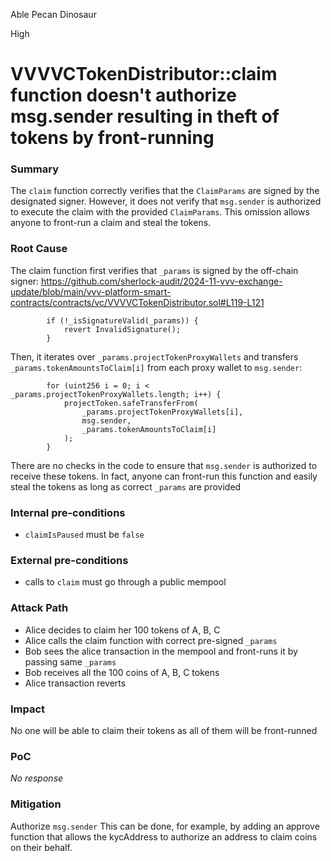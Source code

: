 Able Pecan Dinosaur

High

# VVVVCTokenDistributor::claim function doesn't authorize msg.sender resulting in theft of tokens by front-running

### Summary

The `claim` function correctly verifies that the `ClaimParams` are signed by the designated signer. However, it does not verify that `msg.sender` is authorized to execute the claim with the provided `ClaimParams`. This omission allows anyone to front-run a claim and steal the tokens.

### Root Cause

The claim function first verifies that `_params` is signed by the off-chain signer:
https://github.com/sherlock-audit/2024-11-vvv-exchange-update/blob/main/vvv-platform-smart-contracts/contracts/vc/VVVVCTokenDistributor.sol#L119-L121
```solidity
        if (!_isSignatureValid(_params)) {
            revert InvalidSignature();
        }
```
Then, it iterates over `_params.projectTokenProxyWallets` and transfers `_params.tokenAmountsToClaim[i]` from each proxy wallet to `msg.sender`:
```solidity
        for (uint256 i = 0; i < _params.projectTokenProxyWallets.length; i++) {
            projectToken.safeTransferFrom(
                _params.projectTokenProxyWallets[i],
                msg.sender,
                _params.tokenAmountsToClaim[i]
            );
        }
```
There are no checks in the code to ensure that `msg.sender` is authorized to receive these tokens. In fact, anyone can front-run this function and easily steal the tokens as long as correct `_params` are provided

### Internal pre-conditions

- `claimIsPaused` must be `false`

### External pre-conditions

- calls to `claim` must go through a public mempool

### Attack Path

- Alice decides to claim her 100 tokens of A, B, C
- Alice calls the claim function with correct pre-signed `_params`
- Bob sees the alice transaction in the mempool and front-runs it by passing same `_params`
- Bob receives all the 100 coins of A, B, C tokens
- Alice transaction reverts

### Impact

No one will be able to claim their tokens as all of them will be front-runned

### PoC

_No response_

### Mitigation

Authorize `msg.sender` This can be done, for example, by adding an approve function that allows the kycAddress to authorize an address to claim coins on their behalf.